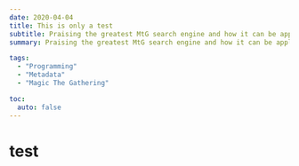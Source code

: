 ```yaml
---
date: 2020-04-04
title: This is only a test
subtitle: Praising the greatest MtG search engine and how it can be applied to more topics.
summary: Praising the greatest MtG search engine and how it can be applied to more topics.

tags:
  - "Programming"
  - "Metadata"
  - "Magic The Gathering"

toc:
  auto: false
---
```


# test
